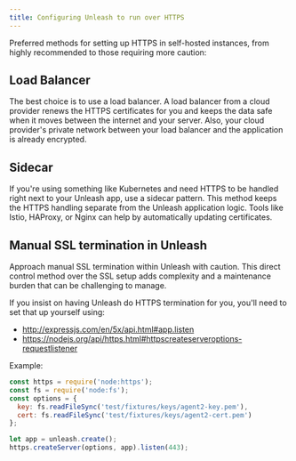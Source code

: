 ```yaml
---
title: Configuring Unleash to run over HTTPS
---
```


Preferred methods for setting up HTTPS in self-hosted instances, from highly recommended to those requiring more caution:

## Load Balancer

The best choice is to use a load balancer. 
A load balancer from a cloud provider renews the HTTPS certificates for you and keeps the data safe when it moves between the internet and your server.
Also, your cloud provider's private network between your load balancer and the application is already encrypted.

## Sidecar

If you're using something like Kubernetes and need HTTPS to be handled right next to your Unleash app, use a sidecar pattern. 
This method keeps the HTTPS handling separate from the Unleash application logic.
Tools like Istio, HAProxy, or Nginx can help by automatically updating certificates.

## Manual SSL termination in Unleash

Approach manual SSL termination within Unleash with caution. 
This direct control method over the SSL setup adds complexity and a maintenance burden that can be challenging to manage.

If you insist on having Unleash do HTTPS termination for you, you'll need to set that up yourself using:
* http://expressjs.com/en/5x/api.html#app.listen
* https://nodejs.org/api/https.html#httpscreateserveroptions-requestlistener

Example:
```javascript
const https = require('node:https');
const fs = require('node:fs');
const options = {
  key: fs.readFileSync('test/fixtures/keys/agent2-key.pem'),
  cert: fs.readFileSync('test/fixtures/keys/agent2-cert.pem')
};

let app = unleash.create();
https.createServer(options, app).listen(443);
```


